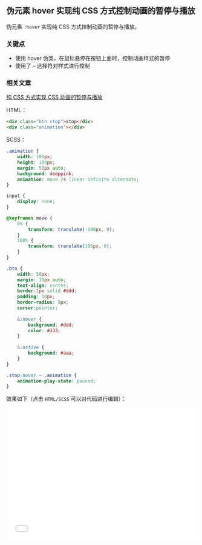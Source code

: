 ## 伪元素 hover 实现纯 CSS 方式控制动画的暂停与播放

伪元素 `:hover` 实现纯 CSS 方式控制动画的暂停与播放。

### 关键点

+ 使用 hover 伪类，在鼠标悬停在按钮上面时，控制动画样式的暂停
+ 使用了 `~` 选择符对样式进行控制

### 相关文章

[纯 CSS 方式实现 CSS 动画的暂停与播放](https://github.com/chokcoco/iCSS/issues/12)

HTML：

```html
<div class="btn stop">stop</div>
<div class="animation"></div>
```

SCSS：
```scss
.animation {
    width: 100px;
    height: 100px;
    margin: 50px auto;
    background: deeppink;
    animation: move 2s linear infinite alternate;
}

input {
    display: none;
}

@keyframes move {
    0% {
        transform: translate(-100px, 0);
    }
    100% {
        transform: translate(100px, 0);
    }
}

.btn {
    width: 50px;
    margin: 10px auto;
    text-align: center;
    border:1px solid #ddd;
    padding: 10px;
    border-radius: 5px;
    cursor:pointer;
    
    &:hover {
        background: #ddd;
        color: #333;
    }
    
    &:active {
        background: #aaa;
    }
}

.stop:hover ~ .animation {
    animation-play-state: paused;
}
```

效果如下（点击 `HTML/SCSS` 可以对代码进行编辑）：

<iframe height='350' scrolling='no' title='纯 CSS 方式实现 CSS 动画的暂停与播放 (Hover) ' src='//codepen.io/Chokcoco/embed/PpxKBX/?height=265&theme-id=0&default-tab=css,result' frameborder='no' allowtransparency='true' allowfullscreen='true' style='width: 100%;'>See the Pen <a href='https://codepen.io/Chokcoco/pen/PpxKBX/'>纯 CSS 方式实现 CSS 动画的暂停与播放 (Hover) </a> by Chokcoco (<a href='https://codepen.io/Chokcoco'>@Chokcoco</a>) on <a href='https://codepen.io'>CodePen</a>.
</iframe>